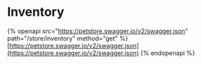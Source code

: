 # Inventory

{% openapi src="https://petstore.swagger.io/v2/swagger.json" path="/store/inventory" method="get" %}
[https://petstore.swagger.io/v2/swagger.json](https://petstore.swagger.io/v2/swagger.json)
{% endopenapi %}
